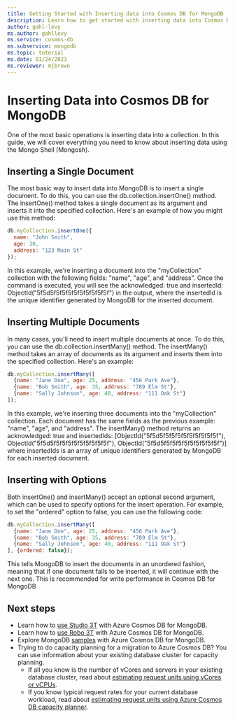 ```yaml
---
title: Getting Started with Inserting data into Cosmos DB for MongoDB
description: Learn how to get started with inserting data into Cosmos DB for MongoDB.
author: gahl-levy
ms.author: gahllevy
ms.service: cosmos-db
ms.subservice: mongodb
ms.topic: tutorial
ms.date: 01/24/2023
ms.reviewer: mjbrown
---
```


# Inserting Data into Cosmos DB for MongoDB
One of the most basic operations is inserting data into a collection. In this guide, we will cover everything you need to know about inserting data using the Mongo Shell (Mongosh).

## Inserting a Single Document

The most basic way to insert data into MongoDB is to insert a single document. To do this, you can use the db.collection.insertOne() method. The insertOne() method takes a single document as its argument and inserts it into the specified collection. Here's an example of how you might use this method:

```javascript
db.myCollection.insertOne({
  name: "John Smith",
  age: 30,
  address: "123 Main St"
});
```

In this example, we're inserting a document into the "myCollection" collection with the following fields: "name", "age", and "address". Once the command is executed, you will see the acknowledged: true and insertedId: ObjectId("5f5d5f5f5f5f5f5f5f5f5f5f") in the output, where the insertedId is the unique identifier generated by MongoDB for the inserted document.

## Inserting Multiple Documents

In many cases, you'll need to insert multiple documents at once. To do this, you can use the db.collection.insertMany() method. The insertMany() method takes an array of documents as its argument and inserts them into the specified collection. Here's an example:

```javascript
db.myCollection.insertMany([
  {name: "Jane Doe", age: 25, address: "456 Park Ave"},
  {name: "Bob Smith", age: 35, address: "789 Elm St"},
  {name: "Sally Johnson", age: 40, address: "111 Oak St"}
]);
```

In this example, we're inserting three documents into the "myCollection" collection. Each document has the same fields as the previous example: "name", "age", and "address". The insertMany() method returns an acknowledged: true and insertedIds: [ObjectId("5f5d5f5f5f5f5f5f5f5f5f5f"), ObjectId("5f5d5f5f5f5f5f5f5f5f5f5f"), ObjectId("5f5d5f5f5f5f5f5f5f5f5f5f")] where insertedIds is an array of unique identifiers generated by MongoDB for each inserted document.

## Inserting with Options

Both insertOne() and insertMany() accept an optional second argument, which can be used to specify options for the insert operation. For example, to set the "ordered" option to false, you can use the following code:

```javascript
db.myCollection.insertMany([
  {name: "Jane Doe", age: 25, address: "456 Park Ave"},
  {name: "Bob Smith", age: 35, address: "789 Elm St"},
  {name: "Sally Johnson", age: 40, address: "111 Oak St"}
], {ordered: false});
```

This tells MongoDB to insert the documents in an unordered fashion, meaning that if one document fails to be inserted, it will continue with the next one. This is recommended for write performance in Cosmos DB for MongoDB

## Next steps

- Learn how to [use Studio 3T](connect-using-mongochef.md) with Azure Cosmos DB for MongoDB.
- Learn how to [use Robo 3T](connect-using-robomongo.md) with Azure Cosmos DB for MongoDB.
- Explore MongoDB [samples](nodejs-console-app.md) with Azure Cosmos DB for MongoDB.
- Trying to do capacity planning for a migration to Azure Cosmos DB? You can use information about your existing database cluster for capacity planning.
  - If all you know is the number of vCores and servers in your existing database cluster, read about [estimating request units using vCores or vCPUs](../convert-vcore-to-request-unit.md).
  - If you know typical request rates for your current database workload, read about [estimating request units using Azure Cosmos DB capacity planner](estimate-ru-capacity-planner.md).
